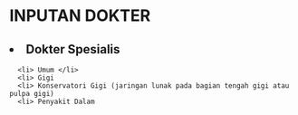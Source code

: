 # INPUTAN DOKTER
## <li> Dokter Spesialis
      <li> Umum </li>
      <li> Gigi
      <li> Konservatori Gigi (jaringan lunak pada bagian tengah gigi atau pulpa gigi)
      <li> Penyakit Dalam
